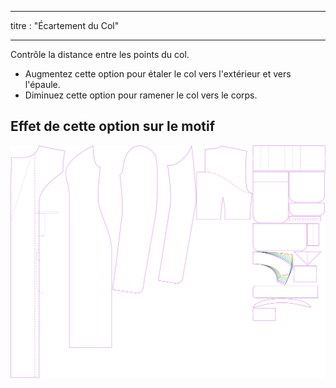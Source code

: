 - - -
titre : "Écartement du Col"
- - -

Contrôle la distance entre les points du col.

- Augmentez cette option pour étaler le col vers l'extérieur et vers l'épaule.
- Diminuez cette option pour ramener le col vers le corps.

## Effet de cette option sur le motif

![Cette image montre l'effet de cette option en superposant plusieurs variantes qui ont une valeur différente pour cette option](carlita_collarspread_sample.svg "Effet de cette option sur le modèle")
